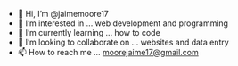 - 👋 Hi, I’m @jaimemoore17
- 👀 I’m interested in ... web development and programming
- 🌱 I’m currently learning ... how to code
- 💞️ I’m looking to collaborate on ... websites and data entry 
- 📫 How to reach me ... moorejaime17@gmail.com

<!---
jaimemoore17/jaimemoore17 is a ✨ special ✨ repository because its `README.md` (this file) appears on your GitHub profile.
You can click the Preview link to take a look at your changes.
--->
